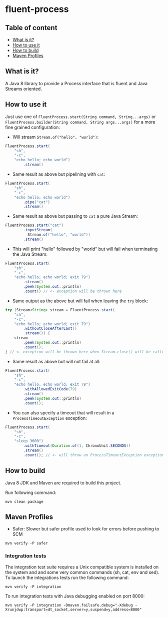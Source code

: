 # fluent-process

## Table of content

* [What is it?](#what-is-it)
* [How to use it](#how-to-use-it)
* [How to build](#how-to-build)
* [Maven Profiles](#maven-profiles)

## What is it?

A Java 8 library to provide a Process interface that is fluent and Java Streams oriented.

## How to use it

Just use one of `FluentProcess.start(String command, String...args)` or `FluentProcess.builder(String command, String args...args)` for a more fine grained configuration:

* Will stream `Stream.of("hello", "world")`:

```java
FluentProcess.start(
    "sh",
    "-c",
    "echo hello; echo world")
        .stream()
```

* Same result as above but pipelining with `cat`:

```java
FluentProcess.start(
    "sh",
    "-c",
    "echo hello; echo world")
        .pipe("cat")
        .stream()
```

* Same result as above but passing to `cat` a pure Java Stream:

```java
FluentProcess.start("cat")
        .inputStream(
          Stream.of("hello", "world"))
        .stream()
```

* This will print "hello" followed by "world" but will fail when terminating the Java Stream:

```java
FluentProcess.start(
    "sh",
    "-c",
    "echo hello; echo world; exit 79")
        .stream()
        .peek(System.out::println)
        .count() // <- exception will be thrown here
```

* Same output as the above but will fail when leaving the `try` block:

```java
try (Stream<String> stream = FluentProcess.start(
    "sh",
    "-c",
    "echo hello; echo world; exit 79")
        .withoutCloseAfterLast()
        .stream()) {
    stream
        .peek(System.out::println)
        .count();
} // <- exception will be thrown here when Stream.close() will be called
```

* Same result as above but will not fail at all:

```java
FluentProcess.start(
    "sh",
    "-c",
    "echo hello; echo world; exit 79")
        .withAllowedExitCode(79)
        .stream()
        .peek(System.out::println)
        .count();
```

* You can also specify a timeout that will result in a `ProcessTimeoutException` exception:

```java
FluentProcess.start(
    "sh",
    "-c",
    "sleep 3600")
        .withTimeout(Duration.of(1, ChronoUnit.SECONDS))
        .stream()
        .count(); // <- will throw an ProcessTimeoutException exception
```

## How to build

Java 8 JDK and Maven are required to build this project.

Run following command:

```
mvn clean package
```

## Maven Profiles

- Safer: Slower but safer profile used to look for errors before pushing to SCM 

```
mvn verify -P safer
```

### Integration tests

The integration test suite requires a Unix compatible system is installed on the system and and
 some very common commands (sh, cat, env and sed). 
To launch the integrations tests run the following command:

```
mvn verify -P integration
```

To run integration tests with Java debugging enabled on port 8000:

```
mvn verify -P integration -Dmaven.failsafe.debug="-Xdebug -Xrunjdwp:transport=dt_socket,server=y,suspend=y,address=8000"
```
